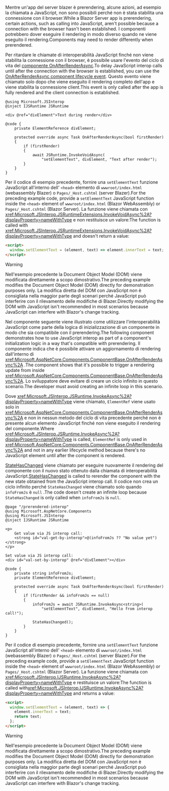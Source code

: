 <span data-ttu-id="e12a0-101">Mentre un'app del server blazer è prerendering, alcune azioni, ad esempio la chiamata a JavaScript, non sono possibili perché non è stata stabilita una connessione con il browser.</span><span class="sxs-lookup"><span data-stu-id="e12a0-101">While a Blazor Server app is prerendering, certain actions, such as calling into JavaScript, aren't possible because a connection with the browser hasn't been established.</span></span> <span data-ttu-id="e12a0-102">I componenti potrebbero dover eseguire il rendering in modo diverso quando ne viene eseguito il rendering.</span><span class="sxs-lookup"><span data-stu-id="e12a0-102">Components may need to render differently when prerendered.</span></span>

<span data-ttu-id="e12a0-103">Per ritardare le chiamate di interoperabilità JavaScript finché non viene stabilita la connessione con il browser, è possibile usare l'evento del ciclo di vita del [componente OnAfterRenderAsync](xref:blazor/components/lifecycle#after-component-render).</span><span class="sxs-lookup"><span data-stu-id="e12a0-103">To delay JavaScript interop calls until after the connection with the browser is established, you can use the [OnAfterRenderAsync component lifecycle event](xref:blazor/components/lifecycle#after-component-render).</span></span> <span data-ttu-id="e12a0-104">Questo evento viene chiamato solo dopo che viene eseguito il rendering completo dell'app e viene stabilita la connessione client.</span><span class="sxs-lookup"><span data-stu-id="e12a0-104">This event is only called after the app is fully rendered and the client connection is established.</span></span>

```cshtml
@using Microsoft.JSInterop
@inject IJSRuntime JSRuntime

<div @ref="divElement">Text during render</div>

@code {
    private ElementReference divElement;

    protected override async Task OnAfterRenderAsync(bool firstRender)
    {
        if (firstRender)
        {
            await JSRuntime.InvokeVoidAsync(
                "setElementText", divElement, "Text after render");
        }
    }
}
```

<span data-ttu-id="e12a0-105">Per il codice di esempio precedente, fornire una `setElementText` funzione JavaScript all'interno dell' `<head>` elemento di `wwwroot/index.html` (webassembly Blazer) o `Pages/_Host.cshtml` (server Blazer).</span><span class="sxs-lookup"><span data-stu-id="e12a0-105">For the preceding example code, provide a `setElementText` JavaScript function inside the `<head>` element of `wwwroot/index.html` (Blazor WebAssembly) or `Pages/_Host.cshtml` (Blazor Server).</span></span> <span data-ttu-id="e12a0-106">La funzione viene chiamata con <xref:Microsoft.JSInterop.JSRuntimeExtensions.InvokeVoidAsync%2A?displayProperty=nameWithType> e non restituisce un valore:</span><span class="sxs-lookup"><span data-stu-id="e12a0-106">The function is called with <xref:Microsoft.JSInterop.JSRuntimeExtensions.InvokeVoidAsync%2A?displayProperty=nameWithType> and doesn't return a value:</span></span>

```html
<script>
  window.setElementText = (element, text) => element.innerText = text;
</script>
```

> [!WARNING]
> <span data-ttu-id="e12a0-107">Nell'esempio precedente la Document Object Model (DOM) viene modificata direttamente a scopo dimostrativo.</span><span class="sxs-lookup"><span data-stu-id="e12a0-107">The preceding example modifies the Document Object Model (DOM) directly for demonstration purposes only.</span></span> <span data-ttu-id="e12a0-108">La modifica diretta del DOM con JavaScript non è consigliata nella maggior parte degli scenari perché JavaScript può interferire con il rilevamento delle modifiche di Blazer.</span><span class="sxs-lookup"><span data-stu-id="e12a0-108">Directly modifying the DOM with JavaScript isn't recommended in most scenarios because JavaScript can interfere with Blazor's change tracking.</span></span>

<span data-ttu-id="e12a0-109">Nel componente seguente viene illustrato come utilizzare l'interoperabilità JavaScript come parte della logica di inizializzazione di un componente in modo che sia compatibile con il prerendering.</span><span class="sxs-lookup"><span data-stu-id="e12a0-109">The following component demonstrates how to use JavaScript interop as part of a component's initialization logic in a way that's compatible with prerendering.</span></span> <span data-ttu-id="e12a0-110">Il componente indica che è possibile attivare un aggiornamento di rendering dall'interno di <xref:Microsoft.AspNetCore.Components.ComponentBase.OnAfterRenderAsync%2A> .</span><span class="sxs-lookup"><span data-stu-id="e12a0-110">The component shows that it's possible to trigger a rendering update from inside <xref:Microsoft.AspNetCore.Components.ComponentBase.OnAfterRenderAsync%2A>.</span></span> <span data-ttu-id="e12a0-111">Lo sviluppatore deve evitare di creare un ciclo infinito in questo scenario.</span><span class="sxs-lookup"><span data-stu-id="e12a0-111">The developer must avoid creating an infinite loop in this scenario.</span></span>

<span data-ttu-id="e12a0-112">Dove <xref:Microsoft.JSInterop.JSRuntime.InvokeAsync%2A?displayProperty=nameWithType> viene chiamato, `ElementRef` viene usato solo in <xref:Microsoft.AspNetCore.Components.ComponentBase.OnAfterRenderAsync%2A> e non in nessun metodo del ciclo di vita precedente perché non è presente alcun elemento JavaScript finché non viene eseguito il rendering del componente.</span><span class="sxs-lookup"><span data-stu-id="e12a0-112">Where <xref:Microsoft.JSInterop.JSRuntime.InvokeAsync%2A?displayProperty=nameWithType> is called, `ElementRef` is only used in <xref:Microsoft.AspNetCore.Components.ComponentBase.OnAfterRenderAsync%2A> and not in any earlier lifecycle method because there's no JavaScript element until after the component is rendered.</span></span>

<span data-ttu-id="e12a0-113">[StateHasChanged](xref:blazor/components/lifecycle#state-changes) viene chiamato per eseguire nuovamente il rendering del componente con il nuovo stato ottenuto dalla chiamata di interoperabilità JavaScript.</span><span class="sxs-lookup"><span data-stu-id="e12a0-113">[StateHasChanged](xref:blazor/components/lifecycle#state-changes) is called to rerender the component with the new state obtained from the JavaScript interop call.</span></span> <span data-ttu-id="e12a0-114">Il codice non crea un ciclo infinito perché `StateHasChanged` viene chiamato solo quando `infoFromJs` è `null` .</span><span class="sxs-lookup"><span data-stu-id="e12a0-114">The code doesn't create an infinite loop because `StateHasChanged` is only called when `infoFromJs` is `null`.</span></span>

```cshtml
@page "/prerendered-interop"
@using Microsoft.AspNetCore.Components
@using Microsoft.JSInterop
@inject IJSRuntime JSRuntime

<p>
    Get value via JS interop call:
    <strong id="val-get-by-interop">@(infoFromJs ?? "No value yet")</strong>
</p>

Set value via JS interop call:
<div id="val-set-by-interop" @ref="divElement"></div>

@code {
    private string infoFromJs;
    private ElementReference divElement;

    protected override async Task OnAfterRenderAsync(bool firstRender)
    {
        if (firstRender && infoFromJs == null)
        {
            infoFromJs = await JSRuntime.InvokeAsync<string>(
                "setElementText", divElement, "Hello from interop call!");

            StateHasChanged();
        }
    }
}
```

<span data-ttu-id="e12a0-115">Per il codice di esempio precedente, fornire una `setElementText` funzione JavaScript all'interno dell' `<head>` elemento di `wwwroot/index.html` (webassembly Blazer) o `Pages/_Host.cshtml` (server Blazer).</span><span class="sxs-lookup"><span data-stu-id="e12a0-115">For the preceding example code, provide a `setElementText` JavaScript function inside the `<head>` element of `wwwroot/index.html` (Blazor WebAssembly) or `Pages/_Host.cshtml` (Blazor Server).</span></span> <span data-ttu-id="e12a0-116">La funzione viene chiamata con <xref:Microsoft.JSInterop.IJSRuntime.InvokeAsync%2A?displayProperty=nameWithType> e restituisce un valore:</span><span class="sxs-lookup"><span data-stu-id="e12a0-116">The function is called with<xref:Microsoft.JSInterop.IJSRuntime.InvokeAsync%2A?displayProperty=nameWithType> and returns a value:</span></span>

```html
<script>
  window.setElementText = (element, text) => {
    element.innerText = text;
    return text;
  };
</script>
```

> [!WARNING]
> <span data-ttu-id="e12a0-117">Nell'esempio precedente la Document Object Model (DOM) viene modificata direttamente a scopo dimostrativo.</span><span class="sxs-lookup"><span data-stu-id="e12a0-117">The preceding example modifies the Document Object Model (DOM) directly for demonstration purposes only.</span></span> <span data-ttu-id="e12a0-118">La modifica diretta del DOM con JavaScript non è consigliata nella maggior parte degli scenari perché JavaScript può interferire con il rilevamento delle modifiche di Blazer.</span><span class="sxs-lookup"><span data-stu-id="e12a0-118">Directly modifying the DOM with JavaScript isn't recommended in most scenarios because JavaScript can interfere with Blazor's change tracking.</span></span>
